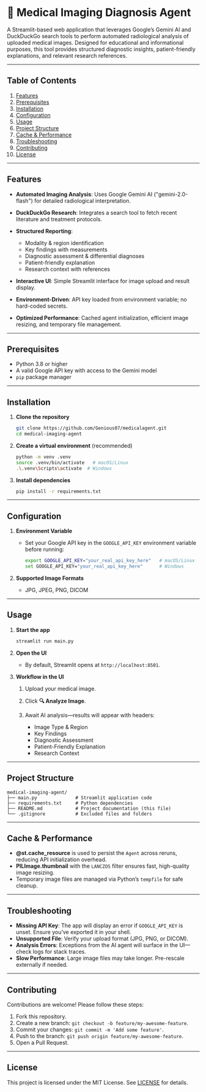 # 🏥 Medical Imaging Diagnosis Agent

A Streamlit-based web application that leverages Google’s Gemini AI and DuckDuckGo search tools to perform automated radiological analysis of uploaded medical images. Designed for educational and informational purposes, this tool provides structured diagnostic insights, patient-friendly explanations, and relevant research references.

---

## Table of Contents

1. [Features](#features)
2. [Prerequisites](#prerequisites)
3. [Installation](#installation)
4. [Configuration](#configuration)
5. [Usage](#usage)
6. [Project Structure](#project-structure)
7. [Cache & Performance](#cache--performance)
8. [Troubleshooting](#troubleshooting)
9. [Contributing](#contributing)
10. [License](#license)

---

## Features

* **Automated Imaging Analysis**: Uses Google Gemini AI ("gemini-2.0-flash") for detailed radiological interpretation.
* **DuckDuckGo Research**: Integrates a search tool to fetch recent literature and treatment protocols.
* **Structured Reporting**:

  * Modality & region identification
  * Key findings with measurements
  * Diagnostic assessment & differential diagnoses
  * Patient-friendly explanation
  * Research context with references
* **Interactive UI**: Simple Streamlit interface for image upload and result display.
* **Environment-Driven**: API key loaded from environment variable; no hard-coded secrets.
* **Optimized Performance**: Cached agent initialization, efficient image resizing, and temporary file management.

---

## Prerequisites

* Python 3.8 or higher
* A valid Google API key with access to the Gemini model
* `pip` package manager

---

## Installation

1. **Clone the repository**

   ```bash
   git clone https://github.com/Genious07/medicalagent.git
   cd medical-imaging-agent
   ```

2. **Create a virtual environment** (recommended)

   ```bash
   python -m venv .venv
   source .venv/bin/activate   # macOS/Linux
   .\.venv\Scripts\activate  # Windows
   ```

3. **Install dependencies**

   ```bash
   pip install -r requirements.txt
   ```

---

## Configuration

1. **Environment Variable**

   * Set your Google API key in the `GOOGLE_API_KEY` environment variable before running:

     ```bash
     export GOOGLE_API_KEY="your_real_api_key_here"   # macOS/Linux
     set GOOGLE_API_KEY="your_real_api_key_here"      # Windows
     ```

2. **Supported Image Formats**

   * JPG, JPEG, PNG, DICOM

---

## Usage

1. **Start the app**

   ```bash
   streamlit run main.py
   ```

2. **Open the UI**

   * By default, Streamlit opens at `http://localhost:8501`.

3. **Workflow in the UI**

   1. Upload your medical image.
   2. Click **🔍 Analyze Image**.
   3. Await AI analysis—results will appear with headers:

      * Image Type & Region
      * Key Findings
      * Diagnostic Assessment
      * Patient-Friendly Explanation
      * Research Context

---

## Project Structure

```
medical-imaging-agent/
├── main.py              # Streamlit application code
├── requirements.txt     # Python dependencies
├── README.md            # Project documentation (this file)
└── .gitignore           # Excluded files and folders
```

---

## Cache & Performance

* **@st.cache\_resource** is used to persist the `Agent` across reruns, reducing API initialization overhead.
* **PILImage.thumbnail** with the `LANCZOS` filter ensures fast, high-quality image resizing.
* Temporary image files are managed via Python’s `tempfile` for safe cleanup.

---

## Troubleshooting

* **Missing API Key**: The app will display an error if `GOOGLE_API_KEY` is unset. Ensure you’ve exported it in your shell.
* **Unsupported File**: Verify your upload format (JPG, PNG, or DICOM).
* **Analysis Errors**: Exceptions from the AI agent will surface in the UI—check logs for stack traces.
* **Slow Performance**: Large image files may take longer. Pre-rescale externally if needed.

---

## Contributing

Contributions are welcome! Please follow these steps:

1. Fork this repository.
2. Create a new branch: `git checkout -b feature/my-awesome-feature`.
3. Commit your changes: `git commit -m 'Add some feature'`.
4. Push to the branch: `git push origin feature/my-awesome-feature`.
5. Open a Pull Request.

---

## License

This project is licensed under the MIT License. See [LICENSE](LICENSE) for details.
